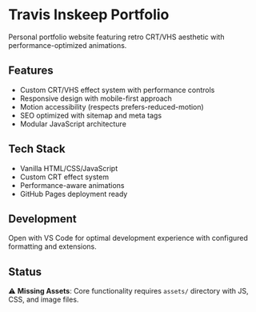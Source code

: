 # Travis Inskeep Portfolio

Personal portfolio website featuring retro CRT/VHS aesthetic with performance-optimized animations.

## Features

- Custom CRT/VHS effect system with performance controls
- Responsive design with mobile-first approach
- Motion accessibility (respects prefers-reduced-motion)
- SEO optimized with sitemap and meta tags
- Modular JavaScript architecture

## Tech Stack

- Vanilla HTML/CSS/JavaScript
- Custom CRT effect system
- Performance-aware animations
- GitHub Pages deployment ready

## Development

Open with VS Code for optimal development experience with configured formatting and extensions.

## Status

⚠️ **Missing Assets**: Core functionality requires `assets/` directory with JS, CSS, and image files.
